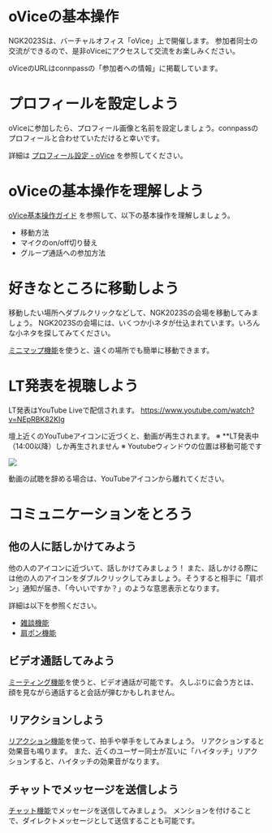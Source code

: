# oViceの基本操作
NGK2023Sは、バーチャルオフィス「oVice」上で開催します。
参加者同士の交流ができるので、是非oViceにアクセスして交流をお楽しみください。

oViceのURLはconnpassの「参加者への情報」に掲載しています。


# プロフィールを設定しよう
oViceに参加したら、プロフィール画像と名前を設定しましょう。connpassのプロフィールと合わせていただけると幸いです。

詳細は [プロフィール設定 - oVice](https://ja.ovice.wiki/a8e9e5751f9c4e5e98e754224b2dcc1f) を参照してください。

# oViceの基本操作を理解しよう
[oVice基本操作ガイド](https://ja.ovice.wiki/3381928ee25b499db36b0f26458e0391) を参照して、以下の基本操作を理解しましょう。
* 移動方法
* マイクのon/off切り替え
* グループ通話への参加方法

# 好きなところに移動しよう
移動したい場所へダブルクリックなどして、NGK2023Sの会場を移動してみましょう。
NGK2023Sの会場には、いくつか小ネタが仕込まれています。いろんな小ネタを探してみてください。

[ミニマップ機能](https://ja.ovice.wiki/70f64081b0cf4c278552047f0eab17aa)を使うと、遠くの場所でも簡単に移動できます。

# LT発表を視聴しよう
LT発表はYouTube Liveで配信されます。
https://www.youtube.com/watch?v=NEpRBK82KIg

壇上近くのYouTubeアイコンに近づくと、動画が再生されます。
※ **LT発表中（14:00以降）しか再生されません
※ Youtubeウィンドウの位置は移動可能です

![](https://nagoya-godo-konshinkai.github.io/ngk2023s/img/ovice/youtube1.png)

動画の試聴を辞める場合は、YouTubeアイコンから離れてください。


# コミュニケーションをとろう
## 他の人に話しかけてみよう
他の人のアイコンに近づいて、話しかけてみましょう！
また、話しかける際には他の人のアイコンをダブルクリックしてみましょう。そうすると相手に「肩ポン」通知が届き、「今いいですか？」のような意思表示となります。

詳細は以下を参照ください。
* [雑談機能](https://ja.ovice.wiki/0a8bed469b7e40758f5758eff88ead2b)
* [肩ポン機能](https://ja.ovice.wiki/26866ef0f19640b5a80835057a425b8f)


## ビデオ通話してみよう
[ミーティング機能](https://ja.ovice.wiki/909f91c9b2cb44f1ab72b10eaa852d48)を使うと、ビデオ通話が可能です。
久しぶりに会う方とは、顔を見ながら通話すると会話が弾むかもしれません。


## リアクションしよう
[リアクション機能](https://ja.ovice.wiki/400b56ce98a0496ebc7566fb304fd50b)を使って、拍手や挙手をしてみましょう。
リアクションすると効果音も鳴ります。
また、近くのユーザー同士が互いに「ハイタッチ」リアクションすると、ハイタッチの効果音がなります。

## チャットでメッセージを送信しよう
[チャット機能](https://ja.ovice.wiki/7321fceda12643b588e0c8baecf97a14)でメッセージを送信してみましょう。
メンションを付けることで、ダイレクトメッセージとして送信することも可能です。
